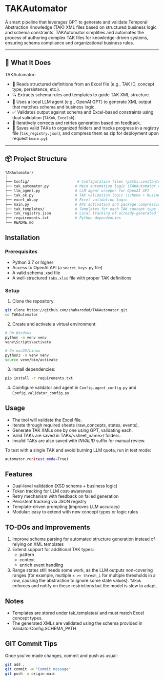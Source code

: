 # TAKAutomator

A smart pipeline that leverages GPT to generate and validate Temporal Abstraction Knowledge (TAK) XML files based on structured business logic and schema constraints. TAKAutomator simplifies and automates the process of authoring complex TAK files for knowledge-driven systems, ensuring schema compliance and organizational business rules.

---

## 🧠 What It Does

TAKAutomator:
- 🧾 Reads structured definitions from an Excel file (e.g., TAK ID, concept type, persistence, etc.).
- 🔍 Extracts schema rules and templates to guide TAK XML structure.
- 🧠 Uses a local LLM agent (e.g., OpenAI GPT) to generate XML output that matches schema and business logic.
- ✅ Validates output against schema and Excel-based constraints using dual validation (`TAKok`, `Excelok`).
- 🔄 Iteratively corrects and retries generation based on feedback.
- 📁 Saves valid TAKs to organized folders and tracks progress in a registry file (`tak_registry.json`), and compress them as zip for deployment upon request (`main.py`).

---

## 📦 Project Structure

```bash
TAKAutomator/
│
├── Config/                      # Configuration files (paths,constants, engine)
├── tak_automator.py            # Main automation logic (TAKAutomator class)
├── llm_agent.py                # LLM agent wrapper for OpenAI API
├── tak_ok.py                   # TAK validation logic (schema + business rules)
├── excel_ok.py                 # Excel validation logic
├── main.py                     # API activation and package compression.
├── tak_templates/              # Templates for each TAK concept type (used for LLM guidance)
├── tak_registry.json           # Local tracking of already-generated TAKs
├── requirements.txt            # Python dependencies
└── README.md
```

## Installation
### Prerequisites

- Python 3.7 or higher
- Access to OpenAI API (a `secret_keys.py` file)
- A valid schema .xsd file
- A well-structured `taks.xlsx` file with proper TAK definitions

### Setup

1. Clone the repository:

```bash
git clone https://github.com/shaharoded/TAKAutomator.git
cd TAKAutomator
```

2. Create and activate a virtual environment:

```bash
# On Windows
python -m venv venv
venv\Scripts\activate

# On macOS/Linux
python3 -m venv venv
source venv/bin/activate
```

3. Install dependencies:

```bash
pip install -r requirements.txt
```

4. Comfigure validator and agent in `Config.agent_config.py` and `Config.validator_config.py`


## Usage

- The tool will validate the Excel file.
- Iterate through required sheets (raw_concepts, states, events).
- Generate TAK XMLs one by one using GPT, validating each.
- Valid TAKs are saved in TAKs/<sheet_name>/ folders.
- Invalid TAKs are also saved with _INVALID_ suffix for manual review.

To test with a single TAK and avoid burning LLM quota, run in test mode:

```bash
automator.run(test_mode=True)
```

## Features

- Dual-level validation (XSD schema + business logic)
- Token tracking for LLM cost-awareness
- Retry mechanism with feedback on failed generation
- Persistent tracking via JSON registry
- Template-driven prompting (improves LLM accuracy)
- Modular: easy to extend with new concept types or logic rules

## TO-DOs and Improvements

1. Improve schema parsing for automated structure generation instead of relying on XML templates
2. Extend support for additional TAK types:
    - pattern
    - context
    - enrich event handling
3. Range states still needs some work, as the LLM outputs non-covering ranges (for example, multiple `x >= thresh_i` for multiple thresholds in a row, causing the abstraction to ignore some state values). `TAKok` enforces and notify on these restrictions but the model is slow to adapt.

## Notes
- Templates are stored under tak_templates/ and must match Excel concept types.
- The generated XMLs are validated using the schema provided in ValidatorConfig.SCHEMA_PATH.

## GIT Commit Tips
Once you've made changes, commit and push as usual:

```bash
git add .
git commit -m "Commit message"
git push -u origin main
```